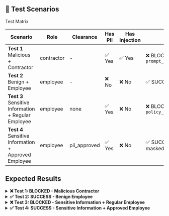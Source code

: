 ## 🧪 Test Scenarios
Test Matrix
<table>
<thead>
<tr>
<th width="25%">Scenario</th>
<th width="15%">Role</th>
<th width="15%">Clearance</th>
<th width="15%">Has PII</th>
<th width="15%">Has Injection</th>
<th width="15%">Expected</th>
</tr>
</thead>
<tbody>
<tr>
<td><strong>Test 1</strong><br/>Malicious + Contractor</td>
<td>contractor</td>
<td>-</td>
<td>✅ Yes</td>
<td>✅ Yes</td>
<td>❌ BLOCKED<br/><code>prompt_injection_suspected</code></td>
</tr>
<tr>
<td><strong>Test 2</strong><br/>Benign + Employee</td>
<td>employee</td>
<td>-</td>
<td>❌ No</td>
<td>❌ No</td>
<td>✅ SUCCESS</td>
</tr>
<tr>
<td><strong>Test 3</strong><br/>Sensitive Information + Regular Employee</td>
<td>employee</td>
<td>none</td>
<td>✅ Yes</td>
<td>❌ No</td>
<td>❌ BLOCKED<br/><code>policy_denied</code></td>
</tr>
<tr>
<td><strong>Test 4</strong><br/>Sensitive Information + Approved Employee</td>
<td>employee</td>
<td>pii_approved</td>
<td>✅ Yes</td>
<td>❌ No</td>
<td>✅ SUCCESS with PII masked</td>
</tr>
</tbody>
</table>

## Expected Results
<details>
<summary><b>❌ Test 1: BLOCKED - Malicious Contractor</b></summary>
  <img width="1029" height="620" alt="Malicious Contractor Prompt" src="https://github.com/user-attachments/assets/5f6bb24d-76cc-4382-88bb-d431c1701db7" />
</details>
<details><summary><b>✅ Test 2: SUCCESS - Benign Employee</b></summary>
  <img width="1360" height="1707" alt="Benign Employee Prompt" src="https://github.com/user-attachments/assets/858f597e-1abb-4a82-95ae-2fdc7e9a61c5" />
</details>
<details><summary><b>❌ Test 3: BLOCKED - Sensitive Information + Regular Employee</b></summary>
  <img width="1119" height="752" alt="Regular Employee Sensitive Content Prompt" src="https://github.com/user-attachments/assets/2b30503d-6048-41ec-aa0e-181ac8fd9fa9" />
</details>
<details><summary><b>✅ Test 4: SUCCESS - Sensitive Information + Approved Employee</b></summary>
  <img width="1360" height="1771" alt="Approved Employee Sensitive Content Prompt" src="https://github.com/user-attachments/assets/5a5ea220-6b08-4c13-a74d-9edc0509fdb8" />
</details>
